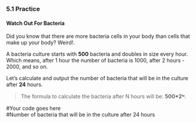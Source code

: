 ### 5.1 Practice
#### Watch Out For Bacteria

Did you know that there are more bacteria cells in your body than cells that make up your body? Weird!.

A bacteria culture starts with **500** bacteria and doubles in size every hour.
Which means, after 1 hour the number of bacteria is 1000, after 2 hours - 2000, and so on.

Let’s calculate and output the number of bacteria that will be in the culture after **24** hours.

> The formula to calculate the bacteria after N hours will be: **500*2ᴺ**.

#Your code goes here  
#Number of bacteria that will be in the culture after 24 hours